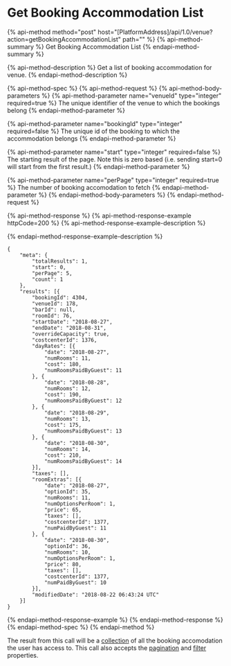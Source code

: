 # Get Booking Accommodation List

{% api-method method="post" host="\[PlatformAddress\]/api/1.0/venue?action=getBookingAccommodationList" path="" %}
{% api-method-summary %}
Get Booking Accommodation List
{% endapi-method-summary %}

{% api-method-description %}
Get a list of booking accommodation for venue.
{% endapi-method-description %}

{% api-method-spec %}
{% api-method-request %}
{% api-method-body-parameters %}
{% api-method-parameter name="venueId" type="integer" required=true %}
The unique identifier of the venue to which the bookings belong
{% endapi-method-parameter %}

{% api-method-parameter name="bookingId" type="integer" required=false %}
The unique id of the booking to which the accommodation belongs
{% endapi-method-parameter %}

{% api-method-parameter name="start" type="integer" required=false %}
 The starting result of the page. Note this is zero based \(i.e. sending start=0 will start from the first result.\)
{% endapi-method-parameter %}

{% api-method-parameter name="perPage" type="integer" required=true %}
The number of booking accomodation to fetch
{% endapi-method-parameter %}
{% endapi-method-body-parameters %}
{% endapi-method-request %}

{% api-method-response %}
{% api-method-response-example httpCode=200 %}
{% api-method-response-example-description %}

{% endapi-method-response-example-description %}

```text
{
	"meta": {
		"totalResults": 1,
		"start": 0,
		"perPage": 5,
		"count": 1
	},
	"results": [{
		"bookingId": 4304,
		"venueId": 178,
		"barId": null,
		"roomId": 76,
		"startDate": "2018-08-27",
		"endDate": "2018-08-31",
		"overrideCapacity": true,
		"costcenterId": 1376,
		"dayRates": [{
			"date": "2018-08-27",
			"numRooms": 11,
			"cost": 180,
			"numRoomsPaidByGuest": 11
		}, {
			"date": "2018-08-28",
			"numRooms": 12,
			"cost": 190,
			"numRoomsPaidByGuest": 12
		}, {
			"date": "2018-08-29",
			"numRooms": 13,
			"cost": 175,
			"numRoomsPaidByGuest": 13
		}, {
			"date": "2018-08-30",
			"numRooms": 14,
			"cost": 210,
			"numRoomsPaidByGuest": 14
		}],
		"taxes": [],
		"roomExtras": [{
			"date": "2018-08-27",
			"optionId": 35,
			"numRooms": 11,
			"numOptionsPerRoom": 1,
			"price": 65,
			"taxes": [],
			"costcenterId": 1377,
			"numPaidByGuest": 11
		}, {
			"date": "2018-08-30",
			"optionId": 36,
			"numRooms": 10,
			"numOptionsPerRoom": 1,
			"price": 80,
			"taxes": [],
			"costcenterId": 1377,
			"numPaidByGuest": 10
		}],
		"modifiedDate": "2018-08-22 06:43:24 UTC"
	}]
}
```
{% endapi-method-response-example %}
{% endapi-method-response %}
{% endapi-method-spec %}
{% endapi-method %}

The result from this call will be a [collection](../getting-started/interpreting-the-response/collections.md) of all the booking accomodation the user has access to. This call also accepts the [pagination](../getting-started/interpreting-the-response/pagination.md) and [filter](../getting-started/interpreting-the-response/filtering.md) properties.

